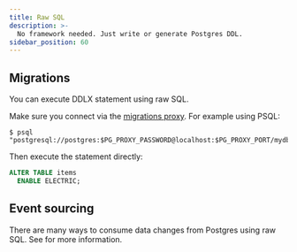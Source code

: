 ```yaml
---
title: Raw SQL
description: >-
  No framework needed. Just write or generate Postgres DDL.
sidebar_position: 60
---
```


## Migrations

You can execute DDLX statement using raw SQL.

Make sure you connect via the [migrations proxy](../../usage/data-modelling/migrations.md#migrations-proxy). For example using PSQL:

```console
$ psql "postgresql://postgres:$PG_PROXY_PASSWORD@localhost:$PG_PROXY_PORT/mydb"
```

Then execute the statement directly:

```sql
ALTER TABLE items
  ENABLE ELECTRIC;
```

## Event sourcing

There are many ways to consume data changes from Postgres using raw SQL. See <DocPageLink path="integrations/event-sourcing/changes" /> for more information.
